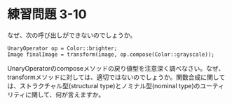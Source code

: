 # 練習問題 3-10

なぜ、次の呼び出しができないのでしょうか。

    UnaryOperator op = Color::brighter;
    Image finalImage = transform(image, op.compose(Color::grayscale));

UnaryOperator<T>のcomposeメソッドの戻り値型を注意深く調べなさい。なぜ、transformメソッドに対しては、適切ではないのでしょうか。関数合成に関しては、ストラクチャル型(structural type)とノミナル型(nominal type)のユーティリティに関して、何が言えますか。
